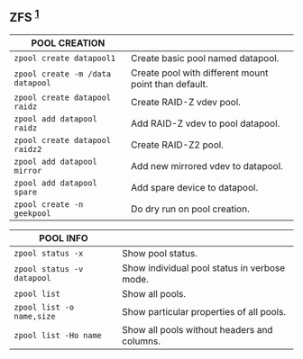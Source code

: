
## ZFS <sup>[1]</sup> 

| POOL CREATION                    |                                                      |
|----------------------------------|------------------------------------------------------|
| `zpool create datapool1`         | Create basic pool named datapool.                    |<br>
| `zpool create -m /data datapool` | Create pool with different mount point than default. |<br>
| `zpool create datapool raidz`    | Create RAID-Z vdev pool.                             |<br>
| `zpool add datapool raidz`       | Add RAID-Z vdev to pool datapool.                    |<br>
| `zpool create datapool raidz2`   | Create RAID-Z2 pool.                                 |<br>
| `zpool add datapool mirror`      | Add new mirrored vdev to datapool.                   |<br>
| `zpool add datapool spare`       | Add spare device to datapool.                        |<br>
| `zpool create -n geekpool`       | Do dry run on pool creation.                         |<br>
 
| POOL INFO                  |                                              |
|----------------------------|----------------------------------------------|
| `zpool status -x`          | Show pool status.                            |<br>
| `zpool status -v datapool` | Show individual pool status in verbose mode. |<br>
| `zpool list` 	             | Show all pools.                              |<br>
| `zpool list -o name,size`  | Show particular properties of all pools.     |<br>
| `zpool list -Ho name`      | Show all pools without headers and columns.  |<br>

[1]: https://www.thegeekdiary.com/solaris-zfs-command-line-reference-cheat-sheet/  

